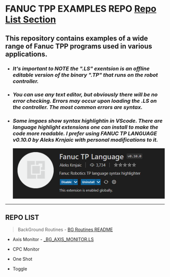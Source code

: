 # FANUC TPP EXAMPLES REPO [Repo List Section](#_bg_toggle)

## This repository contains examples of a wide range of Fanuc TPP programs used in various applications.
>
- ### *It's important to NOTE the ".LS" exentsion is an offline editable version of the binary ".TP" that runs on the robot controller.*
>
- ### *You can use any text editor, but obviously there will be no error checking.  Errors may occur upon loading the .LS on the controller. The most common errors are syntax.*
> 
- ### *Some imgaes show syntax highlightin in VScode.  There are language highlight extensions one can install to make the code more readable.  I prefer using FANUC TP LANGUAGE v0.10.0 by Aleks Krnjaic with personal modifications to it.*
  ![FanucTpLanguageImage](/Images/FanucTPLanguage.png)
>
---
## REPO LIST
>BackGround Routines - [BG Routines README](BG_ROUTINES/bg_README)
>
- Axis Monitor - [_BG_AXIS_MONITOR.LS](BG_ROUTINES/_BG_AXIS_MONITOR.LS)
  
- CPC Monitor

- One Shot

- Toggle






